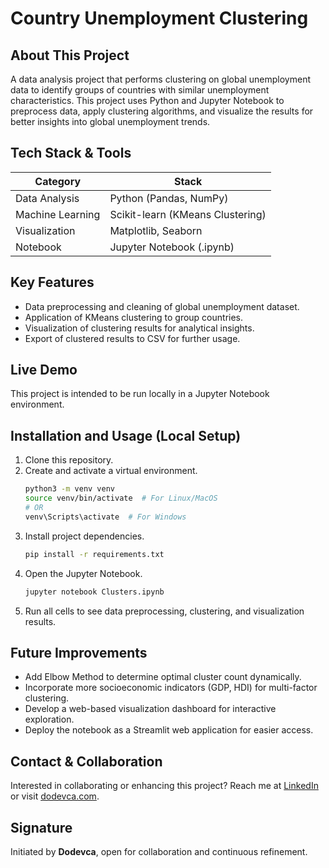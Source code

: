 # Country Unemployment Clustering

## About This Project
A data analysis project that performs clustering on global unemployment data to identify groups of countries with similar unemployment characteristics. This project uses Python and Jupyter Notebook to preprocess data, apply clustering algorithms, and visualize the results for better insights into global unemployment trends.

## Tech Stack & Tools
| Category     | Stack                        |
|--------------|------------------------------|
| Data Analysis| Python (Pandas, NumPy)        |
| Machine Learning | Scikit-learn (KMeans Clustering) |
| Visualization | Matplotlib, Seaborn          |
| Notebook     | Jupyter Notebook (.ipynb)     |

## Key Features
- Data preprocessing and cleaning of global unemployment dataset.
- Application of KMeans clustering to group countries.
- Visualization of clustering results for analytical insights.
- Export of clustered results to CSV for further usage.

## Live Demo
This project is intended to be run locally in a Jupyter Notebook environment.

## Installation and Usage (Local Setup)
1. Clone this repository.
2. Create and activate a virtual environment.
    ```bash
    python3 -m venv venv
    source venv/bin/activate  # For Linux/MacOS
    # OR
    venv\Scripts\activate  # For Windows
    ```
3. Install project dependencies.
    ```bash
    pip install -r requirements.txt
    ```
4. Open the Jupyter Notebook.
    ```bash
    jupyter notebook Clusters.ipynb
    ```
5. Run all cells to see data preprocessing, clustering, and visualization results.

## Future Improvements
- Add Elbow Method to determine optimal cluster count dynamically.
- Incorporate more socioeconomic indicators (GDP, HDI) for multi-factor clustering.
- Develop a web-based visualization dashboard for interactive exploration.
- Deploy the notebook as a Streamlit web application for easier access.

## Contact & Collaboration
Interested in collaborating or enhancing this project?
Reach me at [LinkedIn](https://linkedin.com/in/dodevca) or visit [dodevca.com](https://dodevca.com).

## Signature
Initiated by **Dodevca**, open for collaboration and continuous refinement.
